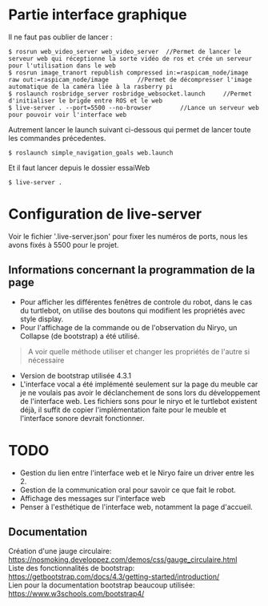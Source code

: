 # Partie interface graphique

Il ne faut pas oublier de lancer :

	$ rosrun web_video_server web_video_server 	//Permet de lancer le serveur web qui réceptionne la sorte vidéo de ros et crée un serveur pour l'utilisation dans le web
	$ rosrun image_tranort republish compressed in:=raspicam_node/image raw out:=raspicam_node/image		//Permet de décompresser l'image automatique de la caméra liée à la rasberry pi
	$ roslaunch rosbridge_server rosbridge_websocket.launch		//Permet d'initialiser le brigde entre ROS et le web
	$ live-server . --port=5500 --no-browser		//Lance un serveur web pour pouvoir voir l'interface web


Autrement lancer le launch suivant ci-dessous qui permet de lancer toute les commandes précedentes.

	$ roslaunch simple_navigation_goals web.launch
Et il faut lancer depuis le dossier essaiWeb

	$ live-server .

# Configuration de live-server
Voir le fichier '.live-server.json' pour fixer les numéros de ports, nous les avons fixés à 5500 pour le projet.

## Informations concernant la programmation de la page
- Pour afficher les différentes fenêtres de controle du robot, dans le cas du turtlebot, on utilise des boutons qui modifient les propriétés avec style display. 
- Pour l'affichage de la commande ou de l'observation du Niryo, un Collapse (de bootstrap) a été utilisé.  
> A voir quelle méthode utiliser et changer les propriétés de l'autre si nécessaire  
- Version de bootstrap utilisée 4.3.1
- L'interface vocal a été implémenté seulement sur la page du meuble car je ne voulais pas avoir le déclanchement de sons lors du développement de l'interface web. Les fichiers sons pour le niryo et le turtlebot existent déjà, il suffit de copier l'implémentation faite pour le meuble et l'interface sonore devrait fonctionner.


# TODO 
- Gestion du lien entre l'interface web et le Niryo faire un driver entre les 2.
- Gestion de la communication oral pour savoir ce que fait le robot.  
- Affichage des messages sur l'interface web
- Penser à l'esthétique de l'interface web, notamment la page d'accueil.

## Documentation
Création d'une jauge circulaire: https://nosmoking.developpez.com/demos/css/gauge_circulaire.html  
Liste des fonctionnalités de bootstrap: https://getbootstrap.com/docs/4.3/getting-started/introduction/  
Lien pour la documentation bootstrap beaucoup utilisée: https://www.w3schools.com/bootstrap4/  

